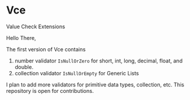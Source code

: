 # Vce
Value Check Extensions 

Hello There,

The first version of Vce contains 
1. number validator `IsNullOrZero` for short, int, long, decimal, float, and double.
2. collection validator `IsNullOrEmpty` for Generic Lists


I plan to add more validators for primitive data types, collection, etc. This repository is open for contributions. 